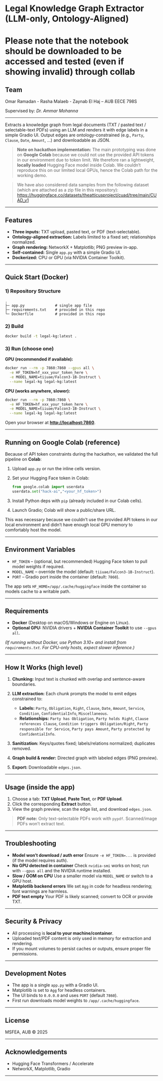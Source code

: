 # Legal Knowledge Graph Extractor (LLM-only, Ontology-Aligned)
# Please note that the notebook should be downloaded to be accessed and tested (even if showing invalid) through collab

## Team

Omar Ramadan - Rasha Malaeb - Zaynab El Haj – AUB EECE 798S

Supervised by: *Dr. Ammar Mohanna*

---

Extracts a knowledge graph from legal documents (TXT / pasted text / selectable-text PDFs) using an LLM and renders it with edge labels in a simple Gradio UI. Output edges are ontology-constrained (e.g., `Party`, `Clause`, `Date`, `Amount`, …) and downloadable as JSON.

> **Note on hackathon implementation:**
> The main prototyping was done on **Google Colab** because we could not use the provided API tokens in our environment due to token limit. We therefore ran a lightweight, **locally loaded** Hugging Face model inside Colab. We couldn’t reproduce this on our limited local GPUs, hence the Colab path for the working demo.

> We have also considered data samples from the following dataset (which are attached as a zip file in this repository): https://huggingface.co/datasets/theatticusproject/cuad/tree/main/CUAD_v1

---

## Features

* **Three inputs:** TXT upload, pasted text, or PDF (text-selectable).
* **Ontology-aligned extraction:** Labels limited to a fixed set; relationships normalized.
* **Graph rendering:** NetworkX + Matplotlib; PNG preview in-app.
* **Self-contained:** Single `app.py` with a simple Gradio UI.
* **Dockerized:** CPU or GPU (via NVIDIA Container Toolkit).

---

## Quick Start (Docker)

### 1) Repository Structure

```
.
├─ app.py              # single app file
├─ requirements.txt    # provided in this repo
└─ Dockerfile          # provided in this repo
```

### 2) Build

```bash
docker build -t legal-kg:latest .
```

### 3) Run (choose one)

**GPU (recommended if available):**

```bash
docker run --rm -p 7860:7860 --gpus all \
  -e HF_TOKEN=hf_xxx_your_token_here \
  -e MODEL_NAME=tiiuae/Falcon3-1B-Instruct \
  --name legal-kg legal-kg:latest
```

**CPU (works anywhere, slower):**

```bash
docker run --rm -p 7860:7860 \
  -e HF_TOKEN=hf_xxx_your_token_here \
  -e MODEL_NAME=tiiuae/Falcon3-1B-Instruct \
  --name legal-kg legal-kg:latest
```

Open your browser at **[http://localhost:7860](http://localhost:7860)**.

---

## Running on Google Colab (reference)

Because of API token constraints during the hackathon, we validated the full pipeline on **Colab**:

1. Upload `app.py` or run the inline cells version.
2. Set your Hugging Face token in Colab:

   ```python
   from google.colab import userdata
   userdata.set("hack-ai","<your_hf_token>")
   ```
3. Install Python deps with `pip` (already included in our Colab cells).
4. Launch Gradio; Colab will show a public/share URL.

This was necessary because we couldn’t use the provided API tokens in our local environment and didn’t have enough local GPU memory to comfortably host the model.

---

## Environment Variables

* `HF_TOKEN` – (optional, but recommended) Hugging Face token to pull model weights if required.
* `MODEL_NAME` – override the model (default: `tiiuae/Falcon3-1B-Instruct`).
* `PORT` – Gradio port inside the container (default: `7860`).

The app sets `HF_HOME=/app/.cache/huggingface` inside the container so models cache to a writable path.

---

## Requirements

* **Docker** (Desktop on macOS/Windows or Engine on Linux).
* **Optional GPU:** NVIDIA drivers + **NVIDIA Container Toolkit** to use `--gpus all`.

*(If running without Docker, use Python 3.10+ and install from `requirements.txt`. For CPU-only hosts, expect slower inference.)*

---

## How It Works (high level)

1. **Chunking:** Input text is chunked with overlap and sentence-aware boundaries.
2. **LLM extraction:** Each chunk prompts the model to emit edges constrained to:

   * **Labels:** `Party`, `Obligation`, `Right`, `Clause`, `Date`, `Amount`, `Service`, `Condition`, `ConfidentialInfo`, `Miscellaneous`.
   * **Relationships:**
     `Party has Obligation`, `Party holds Right`, `Clause references Clause`,
     `Condition triggers Obligation/Right`, `Party responsible for Service`,
     `Party pays Amount`, `Party protected by ConfidentialInfo`.
3. **Sanitization:** Keys/quotes fixed; labels/relations normalized; duplicates removed.
4. **Graph build & render:** Directed graph with labeled edges (PNG preview).
5. **Export:** Downloadable `edges.json`.

---

## Usage (inside the app)

1. Choose a tab: **TXT Upload**, **Paste Text**, or **PDF Upload**.
2. Click the corresponding **Extract** button.
3. View the graph preview, scan the edge list, and download `edges.json`.

> **PDF note:** Only text-selectable PDFs work with `pypdf`. Scanned/image PDFs won’t extract text.

---

## Troubleshooting

* **Model won’t download / auth error**
  Ensure `-e HF_TOKEN=...` is provided (if the model requires auth).
* **No GPU detected in container**
  Check `nvidia-smi` works on host; run with `--gpus all` and the NVIDIA runtime installed.
* **Slow / OOM on CPU**
  Use a smaller model via `MODEL_NAME` or switch to a GPU host.
* **Matplotlib backend errors**
  We set `Agg` in code for headless rendering; font warnings are harmless.
* **PDF text empty**
  Your PDF is likely scanned; convert to OCR or provide TXT.

---

## Security & Privacy

* All processing is **local to your machine/container**.
* Uploaded text/PDF content is only used in memory for extraction and rendering.
* If you mount volumes to persist caches or outputs, ensure proper file permissions.

---

## Development Notes

* The app is a single `app.py` with a Gradio UI.
* Matplotlib is set to `Agg` for headless containers.
* The UI binds to `0.0.0.0` and uses `PORT` (default `7860`).
* First run downloads model weights to `/app/.cache/huggingface`.

---

## License

MSFEA, AUB © 2025

---

## Acknowledgements

* Hugging Face Transformers / Accelerate
* NetworkX, Matplotlib, Gradio

---
